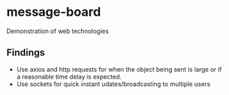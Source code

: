 # message-board
Demonstration of web technologies

## Findings
* Use axios and http requests for when the object being sent is large or if a reasonable time delay is expected.
* Use sockets for quick instant udates/broadcasting to multiple users